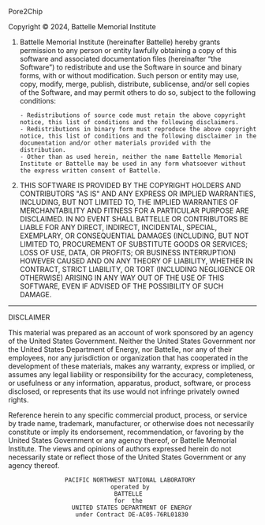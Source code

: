 Pore2Chip

Copyright © 2024, Battelle Memorial Institute

1.	Battelle Memorial Institute (hereinafter Battelle) hereby grants permission to any person or entity lawfully obtaining a copy of this software and associated documentation files (hereinafter “the Software”) to redistribute and use the Software in source and binary forms, with or without modification.  Such person or entity may use, copy, modify, merge, publish, distribute, sublicense, and/or sell copies of the Software, and may permit others to do so, subject to the following conditions:
    
        - Redistributions of source code must retain the above copyright notice, this list of conditions and the following disclaimers. 
        - Redistributions in binary form must reproduce the above copyright notice, this list of conditions and the following disclaimer in the documentation and/or other materials provided with the distribution. 
        - Other than as used herein, neither the name Battelle Memorial Institute or Battelle may be used in any form whatsoever without the express written consent of Battelle.
      
2.  THIS SOFTWARE IS PROVIDED BY THE COPYRIGHT HOLDERS AND CONTRIBUTORS "AS IS" AND ANY EXPRESS OR IMPLIED WARRANTIES, INCLUDING, BUT NOT LIMITED TO, THE IMPLIED WARRANTIES OF MERCHANTABILITY AND FITNESS FOR A PARTICULAR PURPOSE ARE DISCLAIMED. IN NO EVENT SHALL BATTELLE OR CONTRIBUTORS BE LIABLE FOR ANY DIRECT, INDIRECT, INCIDENTAL, SPECIAL, EXEMPLARY, OR CONSEQUENTIAL DAMAGES (INCLUDING, BUT NOT LIMITED TO, PROCUREMENT OF SUBSTITUTE GOODS OR SERVICES; LOSS OF USE, DATA, OR PROFITS; OR BUSINESS INTERRUPTION) HOWEVER CAUSED AND ON ANY THEORY OF LIABILITY, WHETHER IN CONTRACT, STRICT LIABILITY, OR TORT (INCLUDING NEGLIGENCE OR OTHERWISE) ARISING IN ANY WAY OUT OF THE USE OF THIS SOFTWARE, EVEN IF ADVISED OF THE POSSIBILITY OF SUCH DAMAGE.



---


DISCLAIMER

This material was prepared as an account of work sponsored by an agency of the 
United States Government. Neither the United States Government nor the United 
States Department of Energy, nor Battelle, nor any of their employees, nor any 
jurisdiction or organization that has cooperated in the development of these 
materials, makes any warranty, express or implied, or assumes any legal 
liability or responsibility for the accuracy, completeness, or usefulness or 
any information, apparatus, product, software, or process disclosed, or 
represents that its use would not infringe privately owned rights.

Reference herein to any specific commercial product, process, or service by 
trade name, trademark, manufacturer, or otherwise does not necessarily 
constitute or imply its endorsement, recommendation, or favoring by the United 
States Government or any agency thereof, or Battelle Memorial Institute. The 
views and opinions of authors expressed herein do not necessarily state or 
reflect those of the United States Government or any agency thereof.

                    PACIFIC NORTHWEST NATIONAL LABORATORY
                                 operated by
                                  BATTELLE
                                  for  the
                      UNITED STATES DEPARTMENT OF ENERGY
                       under Contract DE-AC05-76RL01830
